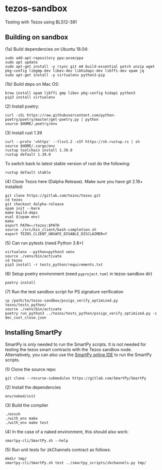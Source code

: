 # tezos-sandbox
Testing with Tezos using BLS12-381

## Building on sandbox

(1a) Build dependencies on Ubuntu 18.04:
	
	sudo add-apt-repository ppa:avsm/ppa
	sudo apt update
	sudo apt-get install -y rsync git m4 build-essential patch unzip wget pkg-config libgmp-dev libev-dev libhidapi-dev libffi-dev opam jq
	sudo apt-get install -y virtualenv python3-pip 
    
(1b) Build deps on Mac OS:

	brew install opam libffi gmp libev pkg-config hidapi python3
	pip3 install virtualenv

(2) Install poetry:
	
	curl -sSL https://raw.githubusercontent.com/python-poetry/poetry/master/get-poetry.py | python
	source $HOME/.poetry/env

(3) Install rust 1.39
	
	curl --proto '=https' --tlsv1.2 -sSf https://sh.rustup.rs | sh
	source $HOME/.cargo/env
	rustup toolchain install 1.39.0
	rustup default 1.39.0

To switch back to latest stable version of rust do the following:

	rustup default stable
	
(4) Clone Tezos here (Dalpha Release). Make sure you have git 2.18+ installed:
    
    git clone https://gitlab.com/tezos/tezos.git
    cd tezos
    git checkout dalpha-release
    opam init --bare
    make build-deps
    eval $(opam env)
    make
    export PATH=~/tezos:$PATH
    source ./src/bin_client/bash-completion.sh
    export TEZOS_CLIENT_UNSAFE_DISABLE_DISCLAIMER=Y

(5) Can run pytests (need Python 3.8+)
    
    virtualenv --python=python3 venv
    source ./venv/bin/activate
    cd tezos
    pip3 install -r tests_python/requirements.txt

(6) Setup poetry environment (need `pyproject.toml` in tezos-sandbox dir)

    poetry install 
    
(7) Run the test sandbox script for PS signature verification

    cp /path/to/tezos-sandbox/pssigs_verify_optimized.py tezos/tests_python/
    source ./venv/bin/activate
    poetry run python3 ../tezos/tests_python/pssigs_verify_optimized.py -c dec_cust_close.json

## Installing SmartPy

SmartPy is only needed to run the SmartPy scripts. It is not needed for testing the tezos smart contracts with the Tezos sandbox node. Alternatively, you can also use the [SmartPy online IDE](https://smartpy.io/) to run the SmartPy scripts.

(1) Clone the source repo

    git clone --recurse-submodules https://gitlab.com/SmartPy/SmartPy

(2) Install the dependencies

    env/naked/init

(3) Build the compiler

    ./envsh
    ./with_env make
    ./with_env make test

(4) In the case of a naked environment, this should also work:

    smartpy-cli/SmartPy.sh --help

(5) Run unit tests for zkChannels contract as follows:

    mkdir tmp/
    smartpy-cli/SmartPy.sh test ../smartpy_scripts/zkchannels.py tmp/
